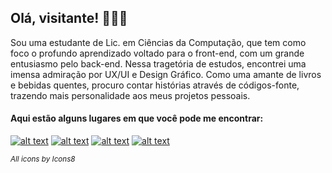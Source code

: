 ## Olá, visitante! 👋👩‍💻

Sou uma estudante de Lic. em Ciências da Computação, que tem como foco o profundo aprendizado voltado para o front-end, com um grande entusiasmo pelo back-end. 
Nessa tragetória de estudos, encontrei uma imensa admiração por UX/UI e Design Gráfico.
Como uma amante de livros e bebidas quentes, procuro contar histórias através de códigos-fonte, trazendo mais personalidade aos meus projetos pessoais.

#### Aqui estão alguns lugares em que você pode me encontrar:

[![alt text](https://img.icons8.com/bubbles/50/000000/discord-logo.png)](https://discord.com/users/516423474097553417)
[![alt text](https://img.icons8.com/bubbles/50/000000/twitter-circled.png)](https://twitter.com/annemustlive)
[![alt text](https://i.imgur.com/GmROBUv.png)](https://t.me/unmannerly)
[![alt text](https://img.icons8.com/bubbles/50/000000/instagram.png)](https://instagram.com/annemustlive)

*<sup>All icons by Icons8</sup>*
<!--
**AnneCosta/AnneCosta** is a ✨ _special_ ✨ repository because its `README.md` (this file) appears on your GitHub profile.

Here are some ideas to get you started:

- 🔭 I’m currently working on ...
- 🌱 I’m currently learning ...
- 👯 I’m looking to collaborate on ...
- 🤔 I’m looking for help with ...
- 💬 Ask me about ...
- 📫 How to reach me: ...
- 😄 Pronouns: ...
- ⚡ Fun fact: ...
-->
